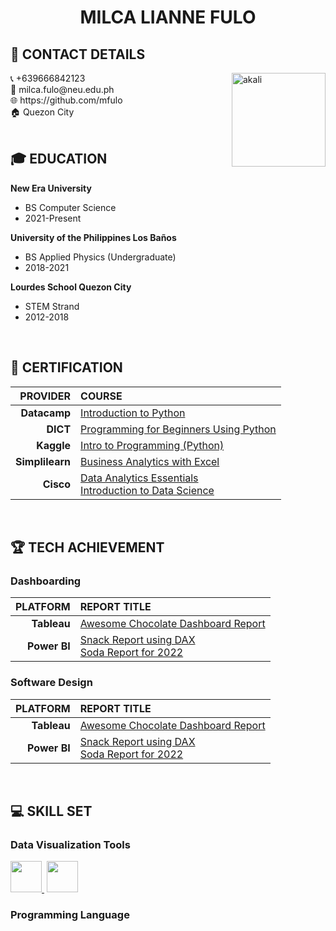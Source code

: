 <!-- Name here. -->
**<h1 align="center">MILCA LIANNE FULO</h1>**

<!-- Contact Details here. -->
## 👤 CONTACT DETAILS
<!-- Image here. -->
<img align="right" alt="akali" width="150" src="https://github.com/mfulo/mfulo/assets/142382665/68def519-1b20-42f8-936c-6d439dc459c4">
📞 +639666842123 <br>
📧 milca.fulo@neu.edu.ph <br>
🌐 https://github.com/mfulo <br>
🏠︎ Quezon City <br>



<br>

## 🎓 EDUCATION

**New Era University**
- BS Computer Science
- 2021-Present

**University of the Philippines Los Baños**
- BS Applied Physics (Undergraduate)
- 2018-2021

**Lourdes School Quezon City**
- STEM Strand
- 2012-2018

<br>

## 📜 CERTIFICATION
  
|         **PROVIDER**       |                  **COURSE**                |
|---------------------------:|:-------------------------------------------|
| **Datacamp**               | [Introduction to Python](https://www.datacamp.com/completed/statement-of-accomplishment/course/c085179bad28306ea1277d7e00fc48c0e4711c35) |
| **DICT**                   | [Programming for Beginners Using Python]() |
| **Kaggle**                 | [Intro to Programming (Python)](https://www.kaggle.com/learn/certification/milcafulo/intro-to-programming) |
| **Simplilearn**            | [Business Analytics with Excel]() |
| **Cisco**                  | [Data Analytics Essentials](https://www.credly.com/badges/409720e2-4ff5-4e45-a0a5-f9e3f6e484bb/public_url)<br>[Introduction to Data Science](https://www.credly.com/badges/ac12eadf-0b3e-446d-a0ff-53a53ee37e16/public_url) |

<br>

## 🏆 TECH ACHIEVEMENT

### Dashboarding
|        **PLATFORM**        |             **REPORT TITLE**                |
|---------------------------:|:--------------------------------------------|
| **Tableau**                | [Awesome Chocolate Dashboard Report](https://public.tableau.com/app/profile/milca.fulo/viz/AwesomeChocolateDashboardReport_17156819785960/Dashboard1)          |
| **Power BI**               | [Snack Report using DAX](https://app.powerbi.com/view?r=eyJrIjoiMDdlYWM0OWUtNDQ4MS00NWY0LTk1MDItZjAxOTQ5NDM4ZjFlIiwidCI6IjUwZGQ1NjhmLTYwNTMtNDJkOC04NTEzLTk1NmU3N2RhZDY3NyIsImMiOjEwfQ%3D%3D) <br> [Soda Report for 2022](https://app.powerbi.com/view?r=eyJrIjoiYjc1ZDA0MzctZWI5ZC00ODcwLWIwZTAtNmY5MjU5YzU5ZDE5IiwidCI6IjUwZGQ1NjhmLTYwNTMtNDJkOC04NTEzLTk1NmU3N2RhZDY3NyIsImMiOjEwfQ%3D%3D)          |

### Software Design
|        **PLATFORM**        |             **REPORT TITLE**                |
|---------------------------:|:--------------------------------------------|
| **Tableau**                | [Awesome Chocolate Dashboard Report](https://public.tableau.com/app/profile/milca.fulo/viz/AwesomeChocolateDashboardReport_17156819785960/Dashboard1)          |
| **Power BI**               | [Snack Report using DAX](https://app.powerbi.com/view?r=eyJrIjoiMDdlYWM0OWUtNDQ4MS00NWY0LTk1MDItZjAxOTQ5NDM4ZjFlIiwidCI6IjUwZGQ1NjhmLTYwNTMtNDJkOC04NTEzLTk1NmU3N2RhZDY3NyIsImMiOjEwfQ%3D%3D) <br> [Soda Report for 2022](https://app.powerbi.com/view?r=eyJrIjoiYjc1ZDA0MzctZWI5ZC00ODcwLWIwZTAtNmY5MjU5YzU5ZDE5IiwidCI6IjUwZGQ1NjhmLTYwNTMtNDJkOC04NTEzLTk1NmU3N2RhZDY3NyIsImMiOjEwfQ%3D%3D)          |

<br>

## 💻 SKILL SET
### Data Visualization Tools
<a href="https://app.powerbi.com/singleSignOn?ru=https%3A%2F%2Fapp.powerbi.com%2F%3FnoSignUpCheck%3D1" target="_blank"> 
    <img src="https://github.com/mfulo/mfulo/assets/142382665/1f26c05f-e09b-43b3-89a7-cee90369cfba" height="50"/> 
</a> 
<a href="https://public.tableau.com/app/discover" target="_blank"> 
    <img src="https://github.com/mfulo/mfulo/assets/142382665/4e2fea5a-0a39-4b21-8116-deb638cc46b7" height="50" style="padding-left: 4px;"/> 
</a>

### Programming Language


